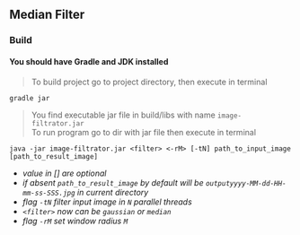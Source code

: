 ## Median Filter

### Build

#### You should have Gradle and JDK installed

> To build project go to project directory, then execute in terminal

```
gradle jar
```

> You find executable jar file in build/libs with name `image-filtrator.jar` <br />
To run program go to dir with jar file then execute in terminal

```
java -jar image-filtrator.jar <filter> <-rM> [-tN] path_to_input_image [path_to_result_image]
```

* _value in [] are optional_
* _if absent `path_to_result_image` by default will be `outputyyyy-MM-dd-HH-mm-ss-SSS.jpg` in current directory_
* _flag `-tN` filter input image in `N` parallel threads_
* _`<filter>` now can be `gaussian` or `median`_
* _flag `-rM` set window radius `M`_